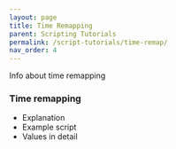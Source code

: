 ```yaml
---
layout: page
title: Time Remapping
parent: Scripting Tutorials
permalink: /script-tutorials/time-remap/
nav_order: 4
---
```


Info about time remapping

### Time remapping
- Explanation
- Example script
- Values in detail
